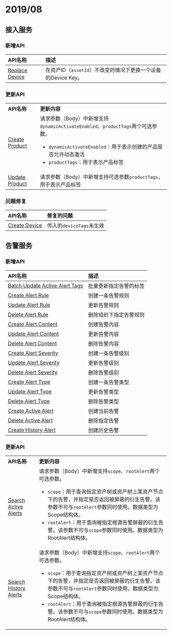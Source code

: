 # 2019/08


## 接入服务

### 新增API

| API名称                          | 描述     |
|:---------------------------------|:---------|
| [Replace Device](../connect/replace_device.html) | 在资产ID（`assetId`）不改变的情况下更换一个设备的Device Key。 |

### 更新API


<table>
            <tr align="left">
                <th>API名称</th>
				<th>更新内容</th>
            </tr>
            <tr>
                <td><a href="../connect/create_product.html">Create Product</a></td>
				<td>请求参数（Body）中新增支持<code>dynamicActivateEnabled</code>、<code>productTags</code>两个可选参数。
				<ul>
				<li><code>dynamicActivateEnabled</code>：用于表示创建的产品是否允许动态激活</li>
            	<li><code>productTags</code>：用于表示产品标签</li>
				</ul>
            </td>
            </tr>
            <tr>
                <td><a href="../connect/update_product.html">Update Product</a></td>
				<td>请求参数（Body）中新增支持可选参数<code>productTags</code>，用于表示产品标签</td>
            </tr>
            
</table>



### 问题修复


| API名称                        | 修复的问题               |
|:-------------------------------|:-------------------------|
| [Create Device](../connect/create_device.html) | 传入的`deviceTags`未生效 |


## 告警服务

### 新增API

| API名称     | 描述                |
|:--------------|:---------------------|
|[Batch Update Active Alert Tags](../event/batch_update_active_alert_tags.html)| 批量更新指定告警的标签|
|[Create Alert Rule](../event/create_alert_rule.html)   |  创建一条告警规则             |
|[Update Alert Rule](../event/update_alert_rule.html)        |   更新告警规则            |
|[Delete Alert Rule](../event/delete_alert_rule.html)    |  删除组织下指定告警规则             |
|   [Create Alert Content](../event/create_alert_content.html)     |   创建告警内容            |
|  [Update Alert Content](../event/update_alert_content.html)      |    更新告警内容           |
|     [Delete Alert Content](../event/delete_alert_content.html)   |    删除告警内容           |
|    [Create Alert Severity](../event/create_alert_severity.html)    | 创建一条告警级别              |
|  [Update Alert Severity](../event/update_alert_severity.html)      |  更新告警级别             |
|     [Delete Alert Severity](../event/delete_alert_severity.html)   |   删除告警级别            |
|  [Create Alert Type](create_alert_type.html)      | 创建一条告警类型              |
|  [Update Alert Type](../event/update_alert_type.html)      |   更新告警类型            |
|  [Delete Alert Type](../event/delete_alert_type.html)      |  删除告警类型             |
|  [Create Active Alert](../event/create_active_alert.html)      | 创建当前告警              |
|   [Delete Active Alert](../event/delete_active_alert.html)     |删除指定告警               |
|   [Create History Alert](../event/create_history_alert.html) |创建历史告警|


### 更新API


<table>
            <tr align="left">
                <th>API名称</th>
				<th>更新内容</th>
            </tr>
            <tr>
                <td><a href="../event/search_active_alerts.html">Search Active Alerts</a></td>
				<td>请求参数（Body）中新增支持<code>scope</code>、<code>rootAlert</code>两个可选参数。
				<ul>
				<li><code>scope</code>：用于查询指定资产树或资产树上某资产节点下的告警，并指定是否返回被屏蔽的衍生告警。该参数不可与<code>rootAlert</code>参数同时使用。数据类型为Scope结构体。</li>
            	<li><code>rootAlert</code>：用于查询被指定根源告警屏蔽的衍生告警。该参数不可与<code>scope</code>参数同时使用。数据类型为RootAlert结构体。</li>
				</ul>
            </td>
            </tr>
            <tr>
                <td><a href="../event/search_history_alerts.html">Search History Alerts</a></td>
				<td>请求参数（Body）中新增支持<code>scope</code>、<code>rootAlert</code>两个可选参数。
				<ul>
				<li><code>scope</code>：用于查询指定资产树或资产树上某资产节点下的告警，并指定是否返回被屏蔽的衍生告警。该参数不可与<code>rootAlert</code>参数同时使用。数据类型为Scope结构体。</li>
            	<li><code>rootAlert</code>：用于查询被指定根源告警屏蔽的衍生告警。该参数不可与<code>scope</code>参数同时使用。数据类型为RootAlert结构体。</li>
				</ul>
            </td>
            </tr>
            
</table>